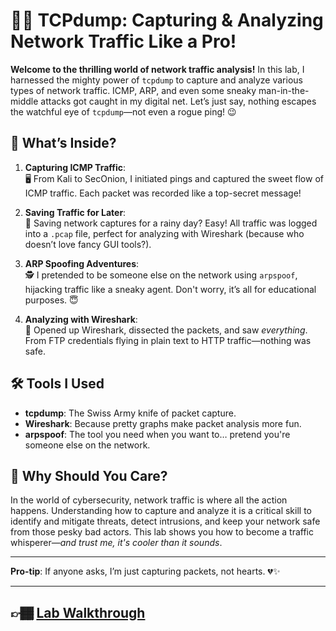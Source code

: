 # 🕵️‍♂️ TCPdump: Capturing & Analyzing Network Traffic Like a Pro!

**Welcome to the thrilling world of network traffic analysis!** In this lab, I harnessed the mighty power of `tcpdump` to capture and analyze various types of network traffic. ICMP, ARP, and even some sneaky man-in-the-middle attacks got caught in my digital net. Let’s just say, nothing escapes the watchful eye of `tcpdump`—not even a rogue ping! 😉

## 🚀 What’s Inside?

1. **Capturing ICMP Traffic**:  
   🖥️ From Kali to SecOnion, I initiated pings and captured the sweet flow of ICMP traffic. Each packet was recorded like a top-secret message!
   
2. **Saving Traffic for Later**:  
   📁 Saving network captures for a rainy day? Easy! All traffic was logged into a `.pcap` file, perfect for analyzing with Wireshark (because who doesn’t love fancy GUI tools?).

3. **ARP Spoofing Adventures**:  
   🕵️ I pretended to be someone else on the network using `arpspoof`, hijacking traffic like a sneaky agent. Don't worry, it’s all for educational purposes. 😇

4. **Analyzing with Wireshark**:  
   🔬 Opened up Wireshark, dissected the packets, and saw *everything*. From FTP credentials flying in plain text to HTTP traffic—nothing was safe.

## 🛠️ Tools I Used

- **tcpdump**: The Swiss Army knife of packet capture.
- **Wireshark**: Because pretty graphs make packet analysis more fun.
- **arpspoof**: The tool you need when you want to… pretend you're someone else on the network.

## 🔑 Why Should You Care?

In the world of cybersecurity, network traffic is where all the action happens. Understanding how to capture and analyze it is a critical skill to identify and mitigate threats, detect intrusions, and keep your network safe from those pesky bad actors. This lab shows you how to become a traffic whisperer—*and trust me, it's cooler than it sounds*.

---

**Pro-tip**: If anyone asks, I’m just capturing packets, not hearts. 💔✨

---
## 👉🏾 [Lab Walkthrough](https://github.com/Kpierre03/tcpdump/blob/main/tcpdump.md)
